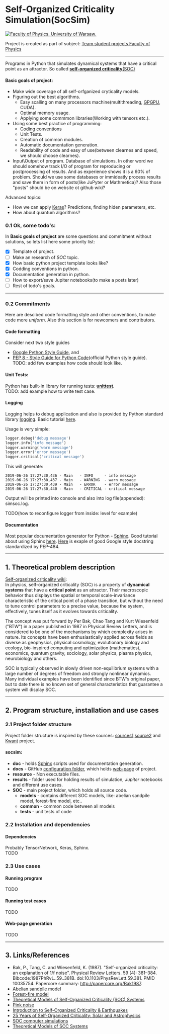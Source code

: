 # Self-Organized Criticality Simulation(SocSim)
[![Faculty of Physics. University of Warsaw](https://www.fuw.edu.pl/tl_files/downloads/logo_18/FUW_znak-poziomy-EN.png).](https://www.fuw.edu.pl/)  

Project is created as part of subject: [Team student projects Faculty of Physics](https://sites.google.com/a/uw.edu.pl/zps/)

---

Programs in Python that simulates dynamical systems that have a critical point as an attractor. So called [__self-organized criticality__(SOC)](https://en.wikipedia.org/wiki/Self-organized_criticality)

#### Basic goals of project:
 - Make wide coverage of all self-orfganized cryticality models.
 - Figuring out the best algorithms. 
    - Easy scalling on many processors machine(multithreading, [GPGPU](https://en.wikipedia.org/wiki/General-purpose_computing_on_graphics_processing_units), CUDA). 
    - Optimal memory usage.
    - Applying some commmon libraries(Working with tensors etc.).
 - Using some best practice of programming:
    - [Coding conventions](https://en.wikipedia.org/wiki/Coding_conventions)
    - Unit Tests.
    - Creation of common modules.
    - Automatic documentation generation.
    - Readability of code and easy of use(between clearnes and speed, we should choose clearnes).
 - Input\Output of program. Database of simulations. In other word we should somehow track I/O of program for reproducing or postprocessing of results. And as experience shows it is a 60% of problem. Should we use some databases or immideatly process results and save them in form of posts(like JuPyter or Mathmetica)? Also those "posts" should be on website ot github wiki?    
 
 Advanced topics: 
 - How we can apply [Keras](https://github.com/keras-team/keras)? Predictions, finding hiden parameters, etc.
 - How about quantum algorithms?


### 0.1 Ok, some todo's:

In __Basic goals of project__ are some questions and commitment without solutions, so lets list here some priority list:

- [x] Template of project.
- [ ] Make an research of _SOC_ topic.
- [x] How basic python project template looks like?
- [x] Codding conventions in python.
- [x] Documentation generation in python.
- [ ] How to export/save Jupiter notebooks(to make a posts later)
- [ ] Rest of todo's goals.

---
### 0.2 Commitments
Here are descibed code formatting style and other conventions, to make code more _uniform_. Also this section is for newcomers and contributors.

#### Code formatting
Consider next two style guides
 - [Google Python Style Guide](https://github.com/google/styleguide/blob/gh-pages/pyguide.md), and
 - [PEP 8 - Style Guide for Python Code](https://www.python.org/dev/peps/pep-0008/)(official Python style guide).      
 TODO: add few examples how code should look like.
 
#### Unit Tests:
Python has built-in library for running tests:
[__unittest__](https://docs.python.org/3/library/unittest.html).   
TODO: add example how to write test case.

#### Logging
Logging helps to debug application and also is provided by Python standard library
[logging](https://docs.python.org/3.9/library/logging.html). Basic tutorial [here](https://docs.python.org/3.9/howto/logging.html#logging-basic-tutorial).

Usage is very simple:
```python
logger.debug('debug message')
logger.info('info message')
logger.warning('warn message')
logger.error('error message')
logger.critical('critical message')
```

This will generate:
```
2019-06-26 17:27:30,436 - Main   - INFO     - info message
2019-06-26 17:27:30,437 - Main   - WARNING  - warn message
2019-06-26 17:27:30,439 - Main   - ERROR    - error message
2019-06-26 17:27:30,440 - Main   - CRITICAL - critical message
```
Output will be printed into console and also into log file(appended): simsoc.log.

TODO(how to reconfigure logger from inside: level for example)
 
#### Documentation
Most popular documentation generator for Python - [Sphinx](http://www.sphinx-doc.org/en/master/). Good tutorial about using Sphinx [here](https://sphinx-tutorial.readthedocs.io/). [Here](https://sphinxcontrib-napoleon.readthedocs.io/en/latest/example_google.html) is exaple of good Google style docstring standardized by PEP-484.

---
## 1. Theoretical problem description
[Self-organized criticality wiki](https://en.wikipedia.org/wiki/Self-organized_criticality):   
In physics, self-organized criticality (SOC) is a property of __dynamical systems__ that have a __critical point__ as an attractor. Their macroscopic behavior thus displays the spatial or temporal scale-invariance characteristic of the critical point of a phase transition, but without the need to tune control parameters to a precise value, because the system, effectively, tunes itself as it evolves towards criticality.

The concept was put forward by Per Bak, Chao Tang and Kurt Wiesenfeld ("BTW") in a paper published in 1987 in Physical Review Letters, and is considered to be one of the mechanisms by which complexity arises in nature. Its concepts have been enthusiastically applied across fields as diverse as geophysics, physical cosmology, evolutionary biology and ecology, bio-inspired computing and optimization (mathematics), economics, quantum gravity, sociology, solar physics, plasma physics, neurobiology and others.

SOC is typically observed in slowly driven non-equilibrium systems with a large number of degrees of freedom and strongly nonlinear dynamics. Many individual examples have been identified since BTW's original paper, but to date there is no known set of general characteristics that guarantee a system will display SOC.

---
## 2. Program structure, installation and use cases

### 2.1 Project folder structure
Project folder structure is inspired by these sources:
[sources1](https://stackoverflow.com/questions/193161/what-is-the-best-project-structure-for-a-python-application)
[source2](https://dev.to/codemouse92/dead-simple-python-project-structure-and-imports-38c6) and [Kwant](https://kwant-project.org/) project.

#### socsim:   
- __doc__ - holds [Sphinx](http://www.sphinx-doc.org/en/master/) scripts used for documentation generation.
- __docs__ - GitHub [configuration folder](https://help.github.com/en/articles/configuring-a-publishing-source-for-github-pages), which holds [web-page](https://okmechak.github.io/socsim/) of project.
- __resource__ - Non executable files.
- __results__ - folder used for holding results of simulation, _Jupiter_ notebooks and different use cases.
- __SOC__ - main project folder, which holds all source code.
   - __models__ - contains different SOC models, like: abelian sandpile model, forest-fire model, etc..
   - __common__ - common code between all models
   - __tests__ - unit tests of code


### 2.2 Installation and dependencies
#### Dependencies
Probably TensorNetwork, Keras, Sphinx.    
TODO

### 2.3 Use cases
#### Running program

TODO

#### Running test cases

TODO

#### Web-page generation

TODO

---
## 3. Links/References
*  Bak, P., Tang, C. and Wiesenfeld, K. (1987). "Self-organized criticality: an explanation of 1/f noise". Physical Review Letters. 59 (4): 381–384. Bibcode:1987PhRvL..59..381B. doi:10.1103/PhysRevLett.59.381. PMID 10035754. Papercore summary: http://papercore.org/Bak1987.   
* [Abelian sandpile model](https://en.wikipedia.org/wiki/Abelian_sandpile_model)   
* [Forest-fire model](https://en.wikipedia.org/wiki/Forest-fire_model)   
* [Theoretical Models of Self-Organized Criticality (SOC) Systems](https://arxiv.org/abs/1204.5119)   
* [Pink noise](https://en.wikipedia.org/wiki/Pink_noise)   
* [Introduction to Self-Organized Criticality & Earthquakes](http://www2.econ.iastate.edu/classes/econ308/tesfatsion/SandpileCA.Winslow97.htm)   
* [25 Years of Self-Organized Criticality: Solar and Astrophysics](https://arxiv.org/pdf/1403.6528.pdf)
* [SOC computer simulations](https://arxiv.org/abs/1301.2918)
* [Theoretical Models of SOC Systems](https://arxiv.org/pdf/1204.5119.pdf)
